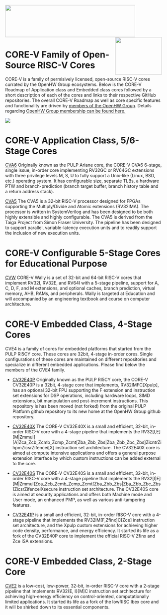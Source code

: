 <img src="https://www.openhwgroup.org/images/openhw-landscape.png" width="418px" height="103px" /> <img src="https://www.openhwgroup.org/images/core-v-portrait.png" align="right" width="150px" height="120px"/>

# CORE-V Family of Open-Source RISC-V Cores

CORE-V is a family of permisively licensed, open-source RISC-V cores currated by the OpenHW Group ecosystems. Below is the CORE-V Roadmap of Application class and Embedded class cores followed by a short description of each of the cores and links to their respective GitHub repositories.  The overall CORE-V Roadmap as well as core specific features and functionality are driven by [members of the OpenHW Group](https://www.openhwgroup.org/#members-partners). Details regarding [OpenHW Group membership can be found here.](https://www.openhwgroup.org/membership/#tab-membership)

<img src="https://github.com/openhwgroup/core-v-docs/blob/master/docs/images/CORE-V_Roadmap_April_2022.png" align="center" />

# CORE-V Application Class, 5/6-Stage Cores

[CVA6](https://github.com/openhwgroup/cva6) Originally known as the PULP Ariane core, the CORE-V CVA6 6-stage, single issue, in-order core implementing RV32GC or RV64GC extensions with three privilege levels M, S, U to fully support a Unix-like (Linux, BSD, etc.) operating system. It has configurable size, separate TLBs, a hardware PTW and branch-prediction (branch target buffer, branch history table and a return address stack).

[CVA5](https://github.com/openhwgroup/cva5) The CVA5 is a 32-bit RISC-V processor designed for FPGAs supporting the Multiply/Divide and Atomic extensions (RV32IMA). The processor is written in SystemVerilog and has been designed to be both highly extensible and highly configurable. The CVA5 is derived from the Taiga Project from Simon Fraser University. The pipeline has been designed to support parallel, variable-latency execution units and to readily support the inclusion of new execution units.

# CORE-V Configurable 5-Stage Cores for Educational Purpose

[CVW](https://github.com/openhwgroup/cvw) CORE-V Wally is a set of 32-bit and 64-bit RISC-V cores that implement RV32I, RV32E, and RV64I with a 5-stage pipeline, support for A, C, D, F, and M extensions, and optional caches, branch
prediction, virtual memory, AHB, RAMs, and peripherals. Wally is targeted at Education and will accompanied by an engineering textbook and course on computer architecture.


# CORE-V Embedded Class, 4-Stage Cores

CVE4 is a family of cores for embedded platforms that started from the PULP RI5CY core. These cores are 32bit, 4-stage in-order cores. Single configurations of these cores are maintained on different repositories and specialize in different embedded applications. Please find below the members of the CVE4 family.

- [CV32E40P](https://github.com/openhwgroup/cv32e40p) Originally known as the PULP RI5CY core, the CORE-V CV32E40P is a 32bit, 4-stage core that implements, RV32IMFC[Xpulp], has an optional 32-bit FPU supporting the F extension and instruction set extensions for DSP operations, including hardware loops, SIMD extensions, bit manipulation and post-increment instructions.  This repository is has been moved (not forked) from the original PULP Platform github repository to its new home at the OpenHW Group github repository.

- [CV32E40X](https://github.com/openhwgroup/cv32e40x) The CORE-V CV32E40X is a small and efficient, 32-bit, in-order RISC-V core with a 4-stage pipeline that implements the RV32[I,E][M|Zmmul][A]Zca_Zcb_Zcmb_Zcmp_Zcmt[Zba_Zbb_Zbs|Zba_Zbb_Zbc_Zbs]ZicntrZihpmZicsrZifencei[X]
 instruction set architecture. The CV32E40X core is aimed at compute intensive applications and offers a general purpose extension interface by which custom instructions can be added external to the core.

- [CV32E40S](https://github.com/openhwgroup/cv32e40s) The CORE-V CV32E40S is a small and efficient, 32-bit, in-order RISC-V core with a 4-stage pipeline that implements the RV32[I|E][M|Zmmul]Zca_Zcb_Zcmb_Zcmp_Zcmt[Zba_Zbb_Zbs|Zba_Zbb_Zbc_Zbs]ZicsrZifenceiXsecure instruction set architecture. The CV32E40S core is aimed at security applications and offers both Machine mode and User mode, an enhanced PMP, as well as various anti-tampering features.

- [CV32E41P](https://github.com/openhwgroup/cv32e41p) is a small and efficient, 32-bit, in-order RISC-V core with a 4-stage pipeline that implements the RV32IM[F,Zfinx]C[Zce] instruction set architecture, and the Xpulp custom extensions for achieving higher code density, performance, and energy efficiency. It started its life as a fork of the CV32E40P core to implement the official RISC-V Zfinx and Zce ISA extensions.

# CORE-V Embedded Class, 2-Stage Core

[CVE2](https://github.com/openhwgroup/cve2) is a low-cost, low-power, 32-bit, in-order RISC-V core with a 2-stage pipeline that implements RV32{E, I}[M]C instruction set architecture for achieving high-energy efficiency on control-oriented, computationally limited applications. It started its life as a fork of the lowRISC Ibex core and it will be shirked down to its essential components.
